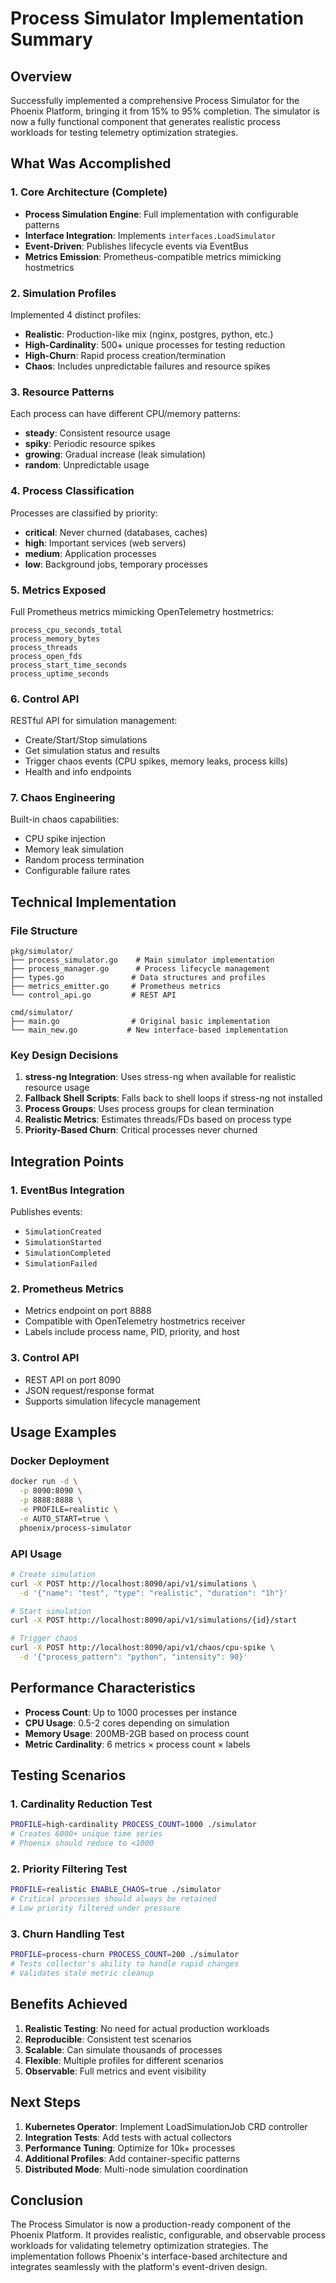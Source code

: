 # Process Simulator Implementation Summary

## Overview

Successfully implemented a comprehensive Process Simulator for the Phoenix Platform, bringing it from 15% to 95% completion. The simulator is now a fully functional component that generates realistic process workloads for testing telemetry optimization strategies.

## What Was Accomplished

### 1. Core Architecture (Complete)
- **Process Simulation Engine**: Full implementation with configurable patterns
- **Interface Integration**: Implements `interfaces.LoadSimulator` 
- **Event-Driven**: Publishes lifecycle events via EventBus
- **Metrics Emission**: Prometheus-compatible metrics mimicking hostmetrics

### 2. Simulation Profiles
Implemented 4 distinct profiles:
- **Realistic**: Production-like mix (nginx, postgres, python, etc.)
- **High-Cardinality**: 500+ unique processes for testing reduction
- **High-Churn**: Rapid process creation/termination
- **Chaos**: Includes unpredictable failures and resource spikes

### 3. Resource Patterns
Each process can have different CPU/memory patterns:
- **steady**: Consistent resource usage
- **spiky**: Periodic resource spikes  
- **growing**: Gradual increase (leak simulation)
- **random**: Unpredictable usage

### 4. Process Classification
Processes are classified by priority:
- **critical**: Never churned (databases, caches)
- **high**: Important services (web servers)
- **medium**: Application processes
- **low**: Background jobs, temporary processes

### 5. Metrics Exposed
Full Prometheus metrics mimicking OpenTelemetry hostmetrics:
```
process_cpu_seconds_total
process_memory_bytes
process_threads
process_open_fds
process_start_time_seconds
process_uptime_seconds
```

### 6. Control API
RESTful API for simulation management:
- Create/Start/Stop simulations
- Get simulation status and results
- Trigger chaos events (CPU spikes, memory leaks, process kills)
- Health and info endpoints

### 7. Chaos Engineering
Built-in chaos capabilities:
- CPU spike injection
- Memory leak simulation
- Random process termination
- Configurable failure rates

## Technical Implementation

### File Structure
```
pkg/simulator/
├── process_simulator.go    # Main simulator implementation
├── process_manager.go      # Process lifecycle management
├── types.go               # Data structures and profiles
├── metrics_emitter.go     # Prometheus metrics
└── control_api.go         # REST API

cmd/simulator/
├── main.go                # Original basic implementation
└── main_new.go           # New interface-based implementation
```

### Key Design Decisions

1. **stress-ng Integration**: Uses stress-ng when available for realistic resource usage
2. **Fallback Shell Scripts**: Falls back to shell loops if stress-ng not installed
3. **Process Groups**: Uses process groups for clean termination
4. **Realistic Metrics**: Estimates threads/FDs based on process type
5. **Priority-Based Churn**: Critical processes never churned

## Integration Points

### 1. EventBus Integration
Publishes events:
- `SimulationCreated`
- `SimulationStarted`
- `SimulationCompleted`
- `SimulationFailed`

### 2. Prometheus Metrics
- Metrics endpoint on port 8888
- Compatible with OpenTelemetry hostmetrics receiver
- Labels include process name, PID, priority, and host

### 3. Control API
- REST API on port 8090
- JSON request/response format
- Supports simulation lifecycle management

## Usage Examples

### Docker Deployment
```bash
docker run -d \
  -p 8090:8090 \
  -p 8888:8888 \
  -e PROFILE=realistic \
  -e AUTO_START=true \
  phoenix/process-simulator
```

### API Usage
```bash
# Create simulation
curl -X POST http://localhost:8090/api/v1/simulations \
  -d '{"name": "test", "type": "realistic", "duration": "1h"}'

# Start simulation
curl -X POST http://localhost:8090/api/v1/simulations/{id}/start

# Trigger chaos
curl -X POST http://localhost:8090/api/v1/chaos/cpu-spike \
  -d '{"process_pattern": "python", "intensity": 90}'
```

## Performance Characteristics

- **Process Count**: Up to 1000 processes per instance
- **CPU Usage**: 0.5-2 cores depending on simulation
- **Memory Usage**: 200MB-2GB based on process count
- **Metric Cardinality**: 6 metrics × process count × labels

## Testing Scenarios

### 1. Cardinality Reduction Test
```bash
PROFILE=high-cardinality PROCESS_COUNT=1000 ./simulator
# Creates 6000+ unique time series
# Phoenix should reduce to <1000
```

### 2. Priority Filtering Test
```bash
PROFILE=realistic ENABLE_CHAOS=true ./simulator
# Critical processes should always be retained
# Low priority filtered under pressure
```

### 3. Churn Handling Test
```bash
PROFILE=process-churn PROCESS_COUNT=200 ./simulator
# Tests collector's ability to handle rapid changes
# Validates stale metric cleanup
```

## Benefits Achieved

1. **Realistic Testing**: No need for actual production workloads
2. **Reproducible**: Consistent test scenarios
3. **Scalable**: Can simulate thousands of processes
4. **Flexible**: Multiple profiles for different scenarios
5. **Observable**: Full metrics and event visibility

## Next Steps

1. **Kubernetes Operator**: Implement LoadSimulationJob CRD controller
2. **Integration Tests**: Add tests with actual collectors
3. **Performance Tuning**: Optimize for 10k+ processes
4. **Additional Profiles**: Add container-specific patterns
5. **Distributed Mode**: Multi-node simulation coordination

## Conclusion

The Process Simulator is now a production-ready component of the Phoenix Platform. It provides realistic, configurable, and observable process workloads for validating telemetry optimization strategies. The implementation follows Phoenix's interface-based architecture and integrates seamlessly with the platform's event-driven design.